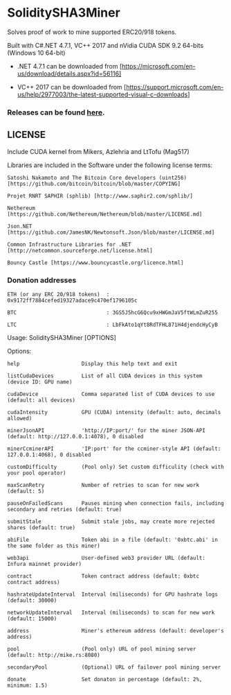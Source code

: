 # SoliditySHA3Miner
Solves proof of work to mine supported ERC20/918 tokens.

Built with C#.NET 4.7.1, VC++ 2017 and nVidia CUDA SDK 9.2 64-bits (Windows 10 64-bit)

- .NET 4.7.1 can be downloaded from [https://microsoft.com/en-us/download/details.aspx?id=56116]

- VC++ 2017 can be downloaded from [https://support.microsoft.com/en-us/help/2977003/the-latest-supported-visual-c-downloads]


### Releases can be found [here](https://github.com/lwYeo/SoliditySHA3Miner/releases).


## LICENSE

Include CUDA kernel from Mikers, Azlehria and LtTofu (Mag517)

Libraries are included in the Software under the following license terms:

    Satoshi Nakamoto and The Bitcoin Core developers (uint256) [https://github.com/bitcoin/bitcoin/blob/master/COPYING]
    
    Projet RNRT SAPHIR (sphlib) [http://www.saphir2.com/sphlib/]
    
    Nethereum [https://github.com/Nethereum/Nethereum/blob/master/LICENSE.md]
    
    Json.NET [https://github.com/JamesNK/Newtonsoft.Json/blob/master/LICENSE.md]
    
    Common Infrastructure Libraries for .NET [http://netcommon.sourceforge.net/license.html]
    
    Bouncy Castle [https://www.bouncycastle.org/licence.html]
    

### Donation addresses

    ETH (or any ERC 20/918 tokens)  : 0x9172ff7884cefed19327adace9c470ef1796105c
    
    BTC                             : 3GS5J5hcG6Qcu9xHWGmJaV5ftWLmZuR255
    
    LTC                             : LbFkAto1qYt8RdTFHL871H4djendcHyCyB
    

Usage: SoliditySHA3Miner [OPTIONS]

Options:

    help                    Display this help text and exit
    
    listCudaDevices         List of all CUDA devices in this system (device ID: GPU name)
    
    cudaDevice              Comma separated list of CUDA devices to use (default: all devices)
    
    cudaIntensity           GPU (CUDA) intensity (default: auto, decimals allowed)
    
    minerJsonAPI            'http://IP:port/' for the miner JSON-API (default: http://127.0.0.1:4078), 0 disabled
    
    minerCcminerAPI         'IP:port' for the ccminer-style API (default: 127.0.0.1:4068), 0 disabled
    
    customDifficulty        (Pool only) Set custom difficulity (check with your pool operator)
    
    maxScanRetry            Number of retries to scan for new work (default: 5)
    
    pauseOnFailedScans      Pauses mining when connection fails, including secondary and retries (default: true)
    
    submitStale             Submit stale jobs, may create more rejected shares (default: true)
    
    abiFile                 Token abi in a file (default: '0xbtc.abi' in the same folder as this miner)
    
    web3api                 User-defined web3 provider URL (default: Infura mainnet provider)
    
    contract                Token contract address (default: 0xbtc contract address)
    
    hashrateUpdateInterval  Interval (miliseconds) for GPU hashrate logs (default: 30000)
    
    networkUpdateInterval   Interval (miliseconds) to scan for new work (default: 15000)
    
    address                 Miner's ethereum address (default: developer's address)
    
    pool                    (Pool only) URL of pool mining server (default: http://mike.rs:8080)
    
    secondaryPool           (Optional) URL of failover pool mining server
    
    donate                  Set donaton in percentage (default: 2%, minimum: 1.5)
    
